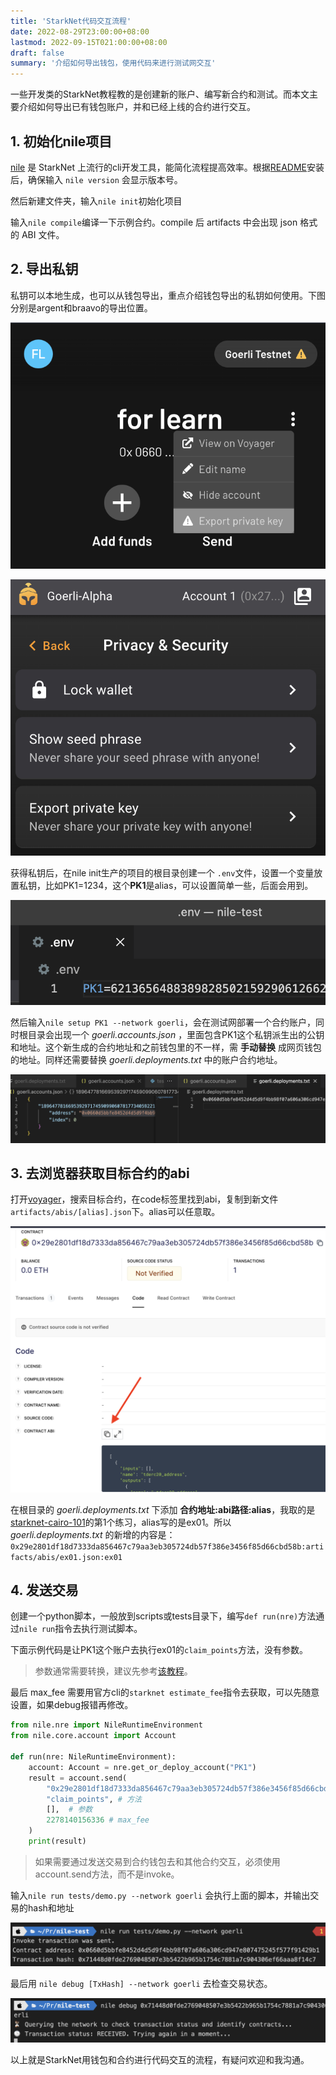 ```yaml
---
title: 'StarkNet代码交互流程'
date: 2022-08-29T23:00:00+08:00
lastmod: 2022-09-15T021:00:00+08:00
draft: false
summary: '介绍如何导出钱包，使用代码来进行测试网交互'
---
```


一些开发类的StarkNet教程教的是创建新的账户、编写新合约和测试。而本文主要介绍如何导出已有钱包账户，并和已经上线的合约进行交互。

## 1. 初始化nile项目

[nile](https://github.com/OpenZeppelin/nile/) 是 StarkNet 上流行的cli开发工具，能简化流程提高效率。根据[README](https://github.com/OpenZeppelin/cairo-contracts)安装后，确保输入 `nile version` 会显示版本号。

然后新建文件夹，输入`nile init`初始化项目

输入`nile compile`编译一下示例合约。compile 后 artifacts 中会出现 json 格式的 ABI 文件。

## 2. 导出私钥

私钥可以本地生成，也可以从钱包导出，重点介绍钱包导出的私钥如何使用。下图分别是argent和braavo的导出位置。

![01 argent导出](01%20%E5%AF%BC%E5%87%BA.png)

![02 braavos导出](./02%20braavos.png)

获得私钥后，在nile init生产的项目的根目录创建一个 `.env`文件，设置一个变量放置私钥，比如PK1=1234，这个**PK1**是alias，可以设置简单一些，后面会用到。

![03 env](./03%20env.png)

然后输入`nile setup PK1 --network goerli`，会在测试网部署一个合约账户，同时根目录会出现一个 *goerli.accounts.json* ，里面包含PK1这个私钥派生出的公钥和地址。这个新生成的合约地址和之前钱包里的不一样，需 **手动替换** 成网页钱包的地址。同样还需要替换 *goerli.deployments.txt* 中的账户合约地址。

![04 替换地址](./04%20%E6%9B%BF%E6%8D%A2%E5%9C%B0%E5%9D%80.png)

## 3. 去浏览器获取目标合约的abi

打开[voyager](https://goerli.voyager.online)，搜索目标合约，在code标签里找到abi，复制到新文件`artifacts/abis/[alias].json`下。alias可以任意取。

![05 获取abi](./05%20%E8%8E%B7%E5%8F%96abi.png)

在根目录的 *goerli.deployments.txt* 下添加 **合约地址:abi路径:alias**，我取的是[starknet-cairo-101](https://github.com/starknet-edu/starknet-cairo-101)的第1个练习，alias写的是ex01。所以 *goerli.deployments.txt* 的新增的内容是：`0x29e2801df18d7333da856467c79aa3eb305724db57f386e3456f85d66cbd58b:artifacts/abis/ex01.json:ex01`

## 4. 发送交易

创建一个python脚本，一般放到scripts或tests目录下，编写`def run(nre)`方法通过`nile run`指令去执行测试脚本。

下面示例代码是让PK1这个账户去执行ex01的`claim_points`方法，没有参数。

> 参数通常需要转换，建议先参考[该教程](https://blog.openzeppelin.com/getting-started-with-openzeppelin-contracts-for-cairo/)。

最后 max_fee 需要用官方cli的`starknet estimate_fee`指令去获取，可以先随意设置，如果debug报错再修改。

```Python
from nile.nre import NileRuntimeEnvironment
from nile.core.account import Account

def run(nre: NileRuntimeEnvironment):
    account: Account = nre.get_or_deploy_account("PK1")
    result = account.send(
        "0x29e2801df18d7333da856467c79aa3eb305724db57f386e3456f85d66cbd58b",  # 目标合约地址
        "claim_points", # 方法
        [],  # 参数
        2278140156336 # max_fee
    )
    print(result)
```

> 如果需要通过发送交易到合约钱包去和其他合约交互，必须使用account.send方法，而不是invoke。

输入`nile run tests/demo.py --network goerli`
会执行上面的脚本，并输出交易的hash和地址

![06 地址和Hash](./06%20%E5%9C%B0%E5%9D%80%E5%92%8Chash.png)

最后用 `nile debug [TxHash] --network goerli` 去检查交易状态。

![07 交易状态](./07%20%E4%BA%A4%E6%98%93%E7%8A%B6%E6%80%81.png)

以上就是StarkNet用钱包和合约进行代码交互的流程，有疑问欢迎和我沟通。
